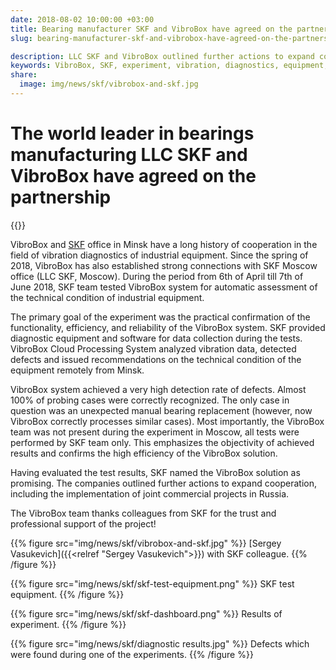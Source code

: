 ```yaml
---
date: 2018-08-02 10:00:00 +03:00
title: Bearing manufacturer SKF and VibroBox have agreed on the partnership
slug: bearing-manufacturer-skf-and-vibrobox-have-agreed-on-the-partnership-in-predictive-and prescriptive-maintenance

description: LLC SKF and VibroBox outlined further actions to expand cooperation, including the implementation of joint commercial projects in Russia.
keywords: VibroBox, SKF, experiment, vibration, diagnostics, equipment, cooperation, Minsk, Moscow, result, solution, projects, industrial
share:
  image: img/news/skf/vibrobox-and-skf.jpg
---
```

# The world leader in bearings manufacturing LLC SKF and VibroBox have agreed on the partnership

{{<date>}}

VibroBox and [SKF](http://www.skf.com) office in Minsk have a long history of cooperation in the field of vibration diagnostics of industrial equipment. Since the spring of 2018, VibroBox has also established strong connections with SKF Moscow office (LLC SKF, Moscow).  During the period from 6th of April till 7th of June 2018, SKF team tested VibroBox system for automatic assessment of the technical condition of industrial equipment.

The primary goal of the experiment was the practical confirmation of the functionality, efficiency, and reliability of the VibroBox system. SKF provided diagnostic equipment and software for data collection during the tests. VibroBox Cloud Processing System analyzed vibration data, detected defects and issued recommendations on the technical condition of the equipment remotely from Minsk.

VibroBox system achieved a very high detection rate of defects. Almost 100% of probing cases were correctly recognized. The only case in question was an unexpected manual bearing replacement (however, now VibroBox correctly processes similar cases). Most importantly, the VibroBox team was not present during the experiment in Moscow, all tests were performed by SKF team only. This emphasizes the objectivity of achieved results and confirms the high efficiency of the VibroBox solution.

Having evaluated the test results, SKF named the VibroBox solution as promising. The companies outlined further actions to expand cooperation, including the implementation of joint commercial projects in Russia.

The VibroBox team thanks colleagues from SKF for the trust and professional support of the project!

{{% figure src="img/news/skf/vibrobox-and-skf.jpg" %}}
[Sergey Vasukevich]({{<relref "Sergey Vasukevich">}}) with SKF colleague.
{{% /figure %}}

{{% figure src="img/news/skf/skf-test-equipment.png" %}}
SKF test equipment.
{{% /figure %}}

{{% figure src="img/news/skf/skf-dashboard.png" %}}
Results of experiment.
{{% /figure %}}

{{% figure src="img/news/skf/diagnostic results.jpg" %}}
Defects which were found during one of the experiments.
{{% /figure %}}
